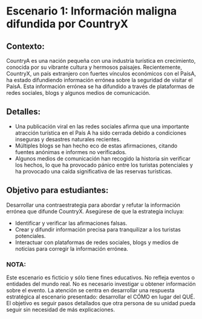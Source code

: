 # Escenario 1: Información maligna difundida por CountryX
## Contexto:
CountryA es una nación pequeña con una industria turística en crecimiento, conocida por su vibrante cultura y hermosos paisajes. Recientemente, CountryX, un país extranjero con fuertes vínculos económicos con el PaísA, ha estado difundiendo información errónea sobre la seguridad de visitar el PaísA. Esta información errónea se ha difundido a través de plataformas de redes sociales, blogs y algunos medios de comunicación.

## Detalles:
- Una publicación viral en las redes sociales afirma que una importante atracción turística en el País A ha sido cerrada debido a condiciones inseguras y desastres naturales recientes.
- Múltiples blogs se han hecho eco de estas afirmaciones, citando fuentes anónimas e informes no verificados.
- Algunos medios de comunicación han recogido la historia sin verificar los hechos, lo que ha provocado pánico entre los turistas potenciales y ha provocado una caída significativa de las reservas turísticas.

## Objetivo para estudiantes:
Desarrollar una contraestrategia para abordar y refutar la información errónea que difunde CountryX. Asegúrese de que la estrategia incluya:
- Identificar y verificar las afirmaciones falsas.
- Crear y difundir información precisa para tranquilizar a los turistas potenciales.
- Interactuar con plataformas de redes sociales, blogs y medios de noticias para corregir la información errónea.

### NOTA:
Este escenario es ficticio y sólo tiene fines educativos. No refleja eventos o entidades del mundo real. No es necesario investigar u obtener información sobre el evento. La atención se centra en desarrollar una respuesta estratégica al escenario presentado: desarrollar el CÓMO en lugar del QUÉ. El objetivo es seguir pasos detallados que otra persona de su unidad pueda seguir sin necesidad de más explicaciones.